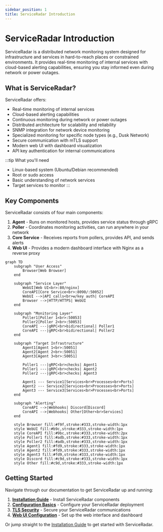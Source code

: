 ```yaml
---
sidebar_position: 1
title: ServiceRadar Introduction
---
```


# ServiceRadar Introduction

ServiceRadar is a distributed network monitoring system designed for infrastructure and services in hard-to-reach places or constrained environments. It provides real-time monitoring of internal services with cloud-based alerting capabilities, ensuring you stay informed even during network or power outages.

## What is ServiceRadar?

ServiceRadar offers:
- Real-time monitoring of internal services
- Cloud-based alerting capabilities
- Continuous monitoring during network or power outages
- Distributed architecture for scalability and reliability
- SNMP integration for network device monitoring
- Specialized monitoring for specific node types (e.g., Dusk Network)
- Secure communication with mTLS support
- Modern web UI with dashboard visualization
- API key authentication for internal communications

:::tip What you'll need
- Linux-based system (Ubuntu/Debian recommended)
- Root or sudo access
- Basic understanding of network services
- Target services to monitor
  :::

## Key Components

ServiceRadar consists of four main components:

1. **Agent** - Runs on monitored hosts, provides service status through gRPC
2. **Poller** - Coordinates monitoring activities, can run anywhere in your network
3. **Core Service** - Receives reports from pollers, provides API, and sends alerts
4. **Web UI** - Provides a modern dashboard interface with Nginx as a reverse proxy

```mermaid
graph TD
    subgraph "User Access"
        Browser[Web Browser]
    end

    subgraph "Service Layer"
        WebUI[Web UI<br>:80/nginx]
        CoreAPI[Core Service<br>:8090/:50052]
        WebUI -->|API calls<br>w/key auth| CoreAPI
        Browser -->|HTTP/HTTPS| WebUI
    end

    subgraph "Monitoring Layer"
        Poller1[Poller 1<br>:50053]
        Poller2[Poller 2<br>:50053]
        CoreAPI ---|gRPC<br>bidirectional| Poller1
        CoreAPI ---|gRPC<br>bidirectional| Poller2
    end

    subgraph "Target Infrastructure"
        Agent1[Agent 1<br>:50051]
        Agent2[Agent 2<br>:50051]
        Agent3[Agent 3<br>:50051]
        
        Poller1 ---|gRPC<br>checks| Agent1
        Poller1 ---|gRPC<br>checks| Agent2
        Poller2 ---|gRPC<br>checks| Agent3
        
        Agent1 --- Service1[Services<br>Processes<br>Ports]
        Agent2 --- Service2[Services<br>Processes<br>Ports]
        Agent3 --- Service3[Services<br>Processes<br>Ports]
    end

    subgraph "Alerting"
        CoreAPI -->|Webhooks| Discord[Discord]
        CoreAPI -->|Webhooks| Other[Other<br>Services]
    end

    style Browser fill:#f9f,stroke:#333,stroke-width:1px
    style WebUI fill:#b9c,stroke:#333,stroke-width:1px
    style CoreAPI fill:#9bc,stroke:#333,stroke-width:2px
    style Poller1 fill:#adb,stroke:#333,stroke-width:1px
    style Poller2 fill:#adb,stroke:#333,stroke-width:1px
    style Agent1 fill:#fd9,stroke:#333,stroke-width:1px
    style Agent2 fill:#fd9,stroke:#333,stroke-width:1px
    style Agent3 fill:#fd9,stroke:#333,stroke-width:1px
    style Discord fill:#c9d,stroke:#333,stroke-width:1px
    style Other fill:#c9d,stroke:#333,stroke-width:1px
```

## Getting Started

Navigate through our documentation to get ServiceRadar up and running:

1. **[Installation Guide](./installation.md)** - Install ServiceRadar components
2. **[Configuration Basics](./configuration.md)** - Configure your ServiceRadar deployment
3. **[TLS Security](./tls-security.md)** - Secure your ServiceRadar communications
4. **[Web UI Configuration](./web-ui.md)** - Set up the web interface and dashboard

Or jump straight to the [Installation Guide](./installation.md) to get started with ServiceRadar.